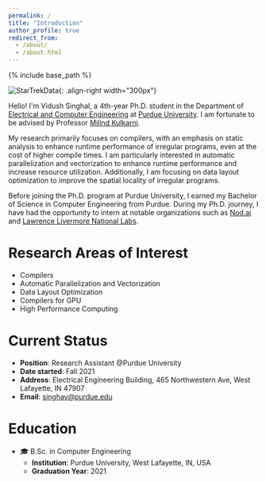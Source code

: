 ```yaml
---
permalink: /
title: "Introduction"
author_profile: true
redirect_from: 
  - /about/
  - /about.html
---
```


{% include base_path %}

![StarTrekData]({{base_path}}/images/data_star_trek.png){: .align-right width="300px"}

Hello! I'm Vidush Singhal, a 4th-year Ph.D. student in the Department of [Electrical and Computer Engineering](https://engineering.purdue.edu/ECE) at [Purdue University](https://www.purdue.edu/).
I am fortunate to be advised by Professor [Milind Kulkarni](https://engineering.purdue.edu/~milind/). 

My research primarily focuses on compilers, with an emphasis on static analysis to enhance runtime performance of irregular programs, even at the cost of higher compile times. I am particularly interested in automatic parallelization and vectorization to enhance runtime performance and increase resource utilization. Additionally, I am focusing on data layout optimization to improve the spatial locality of irregular programs.

Before joining the Ph.D. program at Purdue University, I earned my Bachelor of Science in Computer Engineering from Purdue. During my Ph.D. journey, I have had the opportunity to intern at notable organizations such as [Nod.ai](https://www.amd.com/en/newsroom/press-releases/2023-10-10-amd-to-acquire-open-source-ai-software-expert-nod-.html) and [Lawrence Livermore National Labs](https://www.llnl.gov/).


# Research Areas of Interest
- Compilers 
- Automatic Parallelization and Vectorization 
- Data Layout Optimization 
- Compilers for GPU
- High Performance Computing 

# Current Status
- **Position**: Research Assistant @Purdue University
- **Date started**: Fall 2021
- **Address**: Electrical Engineering Building, 465 Northwestern Ave, West Lafayette, IN 47907 
- **Email**: singhav@purdue.edu

# Education 
- &#x1F393; B.Sc. in Computer Engineering
  - **Institution**: Purdue University, West Lafayette, IN, USA
  - **Graduation Year**: 2021
